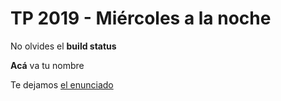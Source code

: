 
# TP 2019 - Miércoles a la noche

No olvides el **build status**

**Acá** va tu nombre

Te dejamos [el enunciado](https://docs.google.com/document/d/1P1fnwMjyLT0kgphJUSxzp4S_I91paUtqaAT25c-hTpM/edit?usp=sharing)